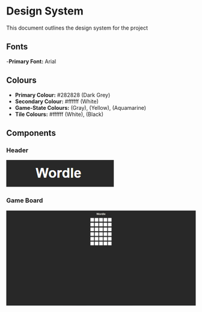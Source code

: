 # Design System

This document outlines the design system for the project

## Fonts

-**Primary Font:** Arial

## Colours

- **Primary Colour:** #282828 (Dark Grey)
- **Secondary Colour:** #ffffff (White)
- **Game-State Colours:** (Gray), (Yellow), (Aquamarine)
- **Tile Colours:** #ffffff (White), (Black)

## Components

### Header
![Header](/docs/design_system/Wordle%20Header.png)

### Game Board
![Game-Board](/docs/design_system/Wordle%20Start%20Screen.PNG)
